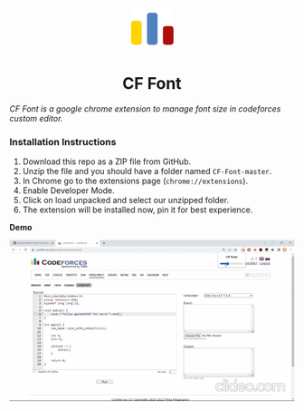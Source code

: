 <div align="center">
  <img src="assets/icon.png" width="75" height="75"/>
  <h1 align="center">CF Font</h1>  
</div>

*CF Font is a google chrome extension to manage font size in codeforces custom editor.*

### Installation Instructions

1. Download this repo as a ZIP file from GitHub.
2. Unzip the file and you should have a folder named `CF-Font-master`.
3. In Chrome go to the extensions page (`chrome://extensions`).
4. Enable Developer Mode.
5. Click on load unpacked and select our unzipped folder.
6. The extension will be installed now, pin it for best experience.

**Demo**

<div align="center">
  <img src="assets/cf-font-demo.gif"/>
</div>